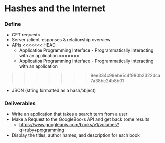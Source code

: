 # Hashes and the Internet

### Define

* GET requests
* Server /client responses & relationship overview
* APIs
<<<<<<< HEAD
    - Application Programming Interface - Programmatically interacting with an application
=======
  - Application Programming Interface - Programmatically interacting with an application
>>>>>>> 9ee334c99ebe7c4f980b2322dca7a38bc24b8b01
* JSON (string formatted as a hash/object)

### Deliverables

* Write an application that takes a search term from a user
* Make a Request to the GoogleBooks API and get back some results
  * https://www.googleapis.com/books/v1/volumes?q=ruby+programming
* Display the titles, author names, and description for each book
